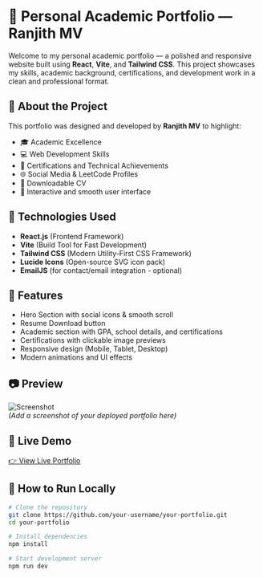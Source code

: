 # 🌟 Personal Academic Portfolio — Ranjith MV

Welcome to my personal academic portfolio — a polished and responsive website built using **React**, **Vite**, and **Tailwind CSS**. This project showcases my skills, academic background, certifications, and development work in a clean and professional format.

## 📌 About the Project

This portfolio was designed and developed by **Ranjith MV** to highlight:

- 🎓 Academic Excellence
- 💻 Web Development Skills
- 🧠 Certifications and Technical Achievements
- 🌐 Social Media & LeetCode Profiles
- 📄 Downloadable CV
- 🔗 Interactive and smooth user interface

## 🚀 Technologies Used

- **React.js** (Frontend Framework)
- **Vite** (Build Tool for Fast Development)
- **Tailwind CSS** (Modern Utility-First CSS Framework)
- **Lucide Icons** (Open-source SVG icon pack)
- **EmailJS** (for contact/email integration - optional)

## 📁 Features

- Hero Section with social icons & smooth scroll
- Resume Download button
- Academic section with GPA, school details, and certifications
- Certifications with clickable image previews
- Responsive design (Mobile, Tablet, Desktop)
- Modern animations and UI effects

## 📷 Preview

![Screenshot](./preview.png)  
*(Add a screenshot of your deployed portfolio here)*

## 🔗 Live Demo

[👉 View Live Portfolio](https://your-deployed-site-link.com)

## 📄 How to Run Locally

```bash
# Clone the repository
git clone https://github.com/your-username/your-portfolio.git
cd your-portfolio

# Install dependencies
npm install

# Start development server
npm run dev
